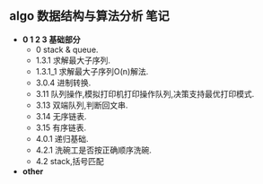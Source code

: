 ## algo 数据结构与算法分析 笔记

- **0 1 2 3 基础部分**
    - 0 stack & queue.
    - 1.3.1 求解最大子序列.
    - 1.3.1_1 求解最大子序列O(n)解法.
    - 3.0.4 进制转换.
    - 3.11 队列操作,模拟打印机打印操作队列,决策支持最优打印模式.
    - 3.13 双端队列,判断回文串.
    - 3.14 无序链表.
    - 3.15 有序链表.
    - 4.0.1 递归基础.
    - 4.2.1 洗碗工是否按正确顺序洗碗.
    - 4.2 stack,括号匹配
- **other**
